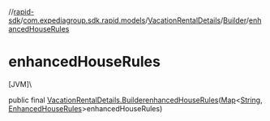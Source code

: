 //[rapid-sdk](../../../../index.md)/[com.expediagroup.sdk.rapid.models](../../index.md)/[VacationRentalDetails](../index.md)/[Builder](index.md)/[enhancedHouseRules](enhanced-house-rules.md)

# enhancedHouseRules

[JVM]\

public final [VacationRentalDetails.Builder](index.md)[enhancedHouseRules](enhanced-house-rules.md)([Map](https://docs.oracle.com/javase/8/docs/api/java/util/Map.html)&lt;[String](https://docs.oracle.com/javase/8/docs/api/java/lang/String.html), [EnhancedHouseRules](../../-enhanced-house-rules/index.md)&gt;enhancedHouseRules)
